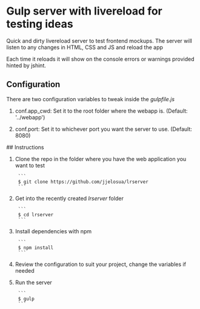 # Gulp server with livereload for testing ideas

Quick and dirty livereload server to test frontend mockups. The server will listen to any changes in HTML, CSS and JS and reload the app

Each time it reloads it will show on the console errors or warnings provided hinted by jshint.

## Configuration

There are two configuration variables to tweak inside the _gulpfile.js_

1. conf.app_cwd: Set it to the root folder where the webapp is. (Default: '../webapp')

2. conf.port: Set it to whichever port you want the server to use. (Default: 8080)

## Instructions

1. Clone the repo in the folder where you have the web application you want to test

        ```
        $ git clone https://github.com/jjelosua/lrserver
        ```

2. Get into the recently created _lrserver_ folder

        ```
        $ cd lrserver
        ```

2. Install dependencies with npm

        ```
        $ npm install
        ```

3. Review the configuration to suit your project, change the variables if needed

4. Run the server

        ```
        $ gulp
        ```



    